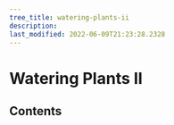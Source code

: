```yaml
---
tree_title: watering-plants-ii
description: 
last_modified: 2022-06-09T21:23:28.2328
---
```


# Watering Plants II

## Contents
